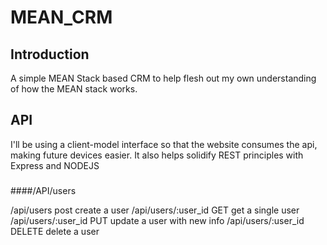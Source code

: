 # MEAN_CRM

## Introduction
A simple MEAN Stack based CRM to help flesh out my own understanding of how the MEAN stack works.

## API
I'll be using a client-model interface so that the website consumes the api, making future devices easier. It also helps solidify REST principles with Express and NODEJS

###

####/API/users

/api/users post create a user
/api/users/:user_id GET get a single user
/api/users/:user_id PUT update a user with new info
/api/users/:user_id DELETE delete a user
